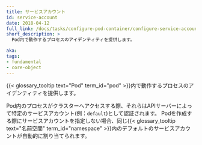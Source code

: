 ```yaml
---
title: サービスアカウント
id: service-account
date: 2018-04-12
full_link: /docs/tasks/configure-pod-container/configure-service-account/
short_description: >
  Pod内で動作するプロセスのアイデンティティを提供します。

aka: 
tags:
- fundamental
- core-object
---
```

 {{< glossary_tooltip text="Pod" term_id="pod" >}}内で動作するプロセスのアイデンティティを提供します。

<!--more-->

Pod内のプロセスがクラスターへアクセスする際、それらはAPIサーバーによって特定のサービスアカウント(例：`default`)として認証されます。
Podを作成する際にサービスアカウントを指定しない場合、同じ{{< glossary_tooltip text="名前空間" term_id="namespace" >}}内のデフォルトのサービスアカウントが自動的に割り当てられます。
